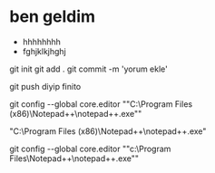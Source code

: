 # ben geldim
- hhhhhhhh
- fghjklkjhghj


git init
git add .
git commit -m 'yorum ekle'

git push diyip finito

git config --global core.editor "\"C:\Program Files (x86)\Notepad++\notepad++.exe\""

"C:\Program Files (x86)\Notepad++\notepad++.exe"

git config --global core.editor "\"c:\Program Files\Notepad++\notepad++.exe\""